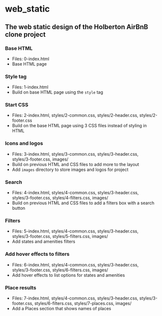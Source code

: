 # web_static

## The web static design of the Holberton AirBnB clone project
### Base HTML
* Files: 0-index.html
* Base HTML page

### Style tag
* Files: 1-index.html
* Build on base HTML page using the `style` tag

### Start CSS
* Files: 2-index.html, styles/2-common.css, styles/2-header.css, styles/2-footer.css
* Build on the base HTML page using 3 CSS files instead of styling in HTML

### Icons and logos
* Files: 3-index.html, styles/3-common.css, styles/3-header.css, styles/3-footer.css, images/
* Build on previous HTML and CSS files to add more to the layout
* Add `images` directory to store images and logos for project

### Search
* Files: 4-index.html, styles/4-common.css, styles/3-header.css, styles/3-footer.css, styles/4-filters.css, images/
* Build on previous HTML and CSS files to add a filters box with a search button

### Filters
* Files: 5-index.html, styles/4-common.css, styles/3-header.css, styles/3-footer.css, styles/5-filters.css, images/
* Add states and amenities filters

### Add hover effects to filters
* Files: 6-index.html, styles/4-common.css, styles/3-header.css, styles/3-footer.css, styles/6-filters.css, images/
* Add hover effects to list options for states and amenities

### Place results
* Files: 7-index.html, styles/4-common.css, styles/3-header.css, styles/3-footer.css, styles/6-filters.css, styles/7-places.css, images/
* Add a Places section that shows names of places

